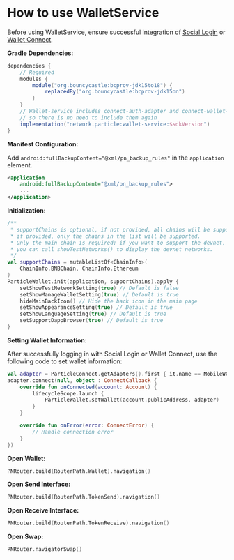 # How to use WalletService

Before using WalletService, ensure successful integration of [Social Login](social-login.md) or [Wallet Connect](wallet-connect.md).

**Gradle Dependencies:**

```gradle
dependencies {
    // Required
    modules {
        module("org.bouncycastle:bcprov-jdk15to18") {
            replacedBy("org.bouncycastle:bcprov-jdk15on")
        }
    }
    // Wallet-service includes connect-auth-adapter and connect-wallet-connect-adapter by default,
    // so there is no need to include them again
    implementation("network.particle:wallet-service:$sdkVersion")
}
```

**Manifest Configuration:**

Add `android:fullBackupContent="@xml/pn_backup_rules"` in the `application` element.

```xml
<application
    android:fullBackupContent="@xml/pn_backup_rules">
    ...
</application>
```

**Initialization:**

```kotlin
/**
 * supportChains is optional, if not provided, all chains will be supported
 * if provided, only the chains in the list will be supported.
 * Only the main chain is required; if you want to support the devnet, 
 * you can call showTestNetworks() to display the devnet networks.
 */
val supportChains = mutableListOf<ChainInfo>(
    ChainInfo.BNBChain, ChainInfo.Ethereum
)
ParticleWallet.init(application, supportChains).apply {
    setShowTestNetworkSetting(true) // Default is false
    setShowManageWalletSetting(true) // Default is true
    hideMainBackIcon() // Hide the back icon in the main page
    setShowAppearanceSetting(true) // Default is true
    setShowLanguageSetting(true) // Default is true
    setSupportDappBrowser(true) // Default is true
}
```

**Setting Wallet Information:**

After successfully logging in with Social Login or Wallet Connect, use the following code to set wallet information:

```kotlin
val adapter = ParticleConnect.getAdapters().first { it.name == MobileWCWalletName.Particle.name }
adapter.connect(null, object : ConnectCallback {
    override fun onConnected(account: Account) {
        lifecycleScope.launch {
            ParticleWallet.setWallet(account.publicAddress, adapter)
        }
    }

    override fun onError(error: ConnectError) {
        // Handle connection error
    }
})
```

**Open Wallet:**

```kotlin
PNRouter.build(RouterPath.Wallet).navigation()
```

**Open Send Interface:**

```kotlin
PNRouter.build(RouterPath.TokenSend).navigation()
```

**Open Receive Interface:**

```kotlin
PNRouter.build(RouterPath.TokenReceive).navigation()
```

**Open Swap:**

```kotlin
PNRouter.navigatorSwap()
```

